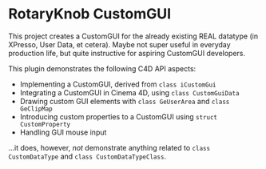 # RotaryKnob CustomGUI

This project creates a CustomGUI for the already existing REAL datatype (in XPresso, User Data, et cetera). Maybe not super useful in everyday production life, but quite instructive for aspiring CustomGUI developers.

This plugin demonstrates the following C4D API aspects:
* Implementing a CustomGUI, derived from `class iCustomGui`
* Integrating a CustomGUI in Cinema 4D, using `class CustomGuiData`
* Drawing custom GUI elements with `class GeUserArea` and `class GeClipMap`
* Introducing custom properties to a CustomGUI using `struct CustomProperty`
* Handling GUI mouse input

...it does, however, *not* demonstrate anything related to `class CustomDataType` and `class CustomDataTypeClass`.
